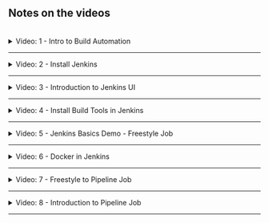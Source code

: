 ## Notes on the videos
<br />

<details>
<summary>Video: 1 - Intro to Build Automation</summary>
<br />

Every time you push code changes to the remote git repository, the following steps should be executed automatically:

- checkout the source code
- build the application
- run tests
- build artifacts (e.g. docker image)
- publish artifacts (e.g. to docker registry) -> CI
- deploy artifacts -> CD
- (send notifications)
- (...)

All of these tasks can be controlled/managed by a build automation tool like [Jenkins](https://www.jenkins.io/). There are other similar tools like [Travis](https://www.travis-ci.com/), [GitLab](https://about.gitlab.com/), [Bamboo](https://www.atlassian.com/de/software/bamboo), [TeamCity](https://www.jetbrains.com/teamcity), etc.

</details>

*****

<details>
<summary>Video: 2 - Install Jenkins</summary>
<br />

### Install Jenkins as a Docker container

**Create a Droplet on DigitalOcean**

Login to your DigitalOcean account an create a new Droplet (4GB RAM). Jenkins needs at least 1GB RAM. Change the Droplet's name to something like 'jenkins-server' and attach a firewall rule-set to it opening port 22 for SSH from your machine's IP address and port 8080 (Type=Custom) for Jenkins from all IP addresses.

SSH into the Droplet (`ssh root@<droplet-ip>`) and install Docker (since we want to run Jenkins in a Docker container):
```sh
apt update
apt install docker.io
```

Start Jenkins in a Docker container:
```sh
docker run -p 8080:8080 -p 50000:50000 -d -v jenkins_home:/var/jenkins_home jenkins/jenkins:lts
# Jenkins master and worker nodes communicate over port 50000
```

Copy the initial administrator password:
```sh
# in the docker container
docker exec -it <container-id> bash
cat /var/jenkins_home/secrets/initialAdminPassword

# or directly on the host
docker volume inspect jenkins_home
# the path is displayed as "Mountpoint" -> /var/lib/docker/volumes/jenkins_home/_data
cat /var/lib/docker/volumes/jenkins_home/_data/secrets/initialAdminPassword
```

Open Jenkins in the browser under `http://<droplet-ip>:8080`, enter the initial administrator password and install the suggested plugins. After creating a first admin user, the initialization of Jenkins is done and the welcome screen is displayed.

</details>

*****

<details>
<summary>Video: 3 - Introduction to Jenkins UI</summary>
<br />

- **Administrators** see the "Manage Jenkins" section, from where they can set up Jenkins clusters, install plugins, create users, backup data etc.
- **Users** use the "New Item" section to create jobs, and pipelines to run the required workflows.

</details>

*****

<details>
<summary>Video: 4 - Install Build Tools in Jenkins</summary>
<br />

To execute maven builds or run npm tests, these tools have to be installed. There are two ways to install tools used by Jenkins:
- install a plugin for that tool (through the Jenkins UI)
- install the tool directly on the server on which Jenkins is running (or in the container if Jenkins is running inside a container)

### Configure Maven Plugin
For most of the usual build tools a related plugin is already installed. For Maven this is the case to. So we just have to configure the already installed plugin.

Go to the "Manage Jenkins" section and click on "Global Tool Configuration".
Click on the "Add Maven" buttton, enter a name (e.g. maven-3.6) and click on "Save". Now you have the maven command available in all Jenkins jobs.

### Install npm and Node in the Jenkins container
Enter the docker container as root user (because we need the privilege to install tools):
```sh
docker exec -u 0 -it <container-id> bash
```

Install curl:
```sh
apt update
apt install curl
```

Install node:
```sh
# get information about the current Linux distribution
cat /etc/issue 
# => e.g. 'Debian GNU/Linux 9 \n \l'

# lookup the matching URL to download a node install script and execute the following curl command
curl -sL https://deb.nodesource.com/setup_10.x -o nodesource_setup.sh

# execute the install script and install node and npm
bash nodesource_setup.sh
apt install nodejs
```

</details>

*****

<details>
<summary>Video: 5 - Jenkins Basics Demo - Freestyle Job</summary>
<br />

### Create simple freestyle job 
Click on "New Item" and enter a name for the new job (e.g. my-job). Select "Freestyle Project" and click "Ok".\
Under the "Build" section at the bottom, select "Execute shell" from the drop down list. You can execute any shell command you would also be able to execute directly on the shell of the server/container where Jenkins is installed. Enter the command `npm --version`.\
Add another build step from the drop down: "Invoke top-level Maven targets". Select the version (only maven-3.6 is available) and enter the "goal" `--version`. Click "Save" to save the freestyle job.

In the Jenkins main view (click "Jenkins" at the top left of the screen) you see the new job called "my-job". Click on it and click on "Build Now" in the menu on the left. When the build has finished, click on the build item (build number) on the bottom left and then on "Console Output" in menu on the left to see the output of the two commands (`npm --version` and `mvn --version`).

### Plugin configuration
In order for a tool to appear in the list of available build tools, it has to be installed as a plugin first. Go to the Jenkins main view, select "Manage Jenkins" > "Manage Plugins" > "Available" and search for 'nodejs', select it and click on "Install without restart".\
Go to "Jenkins" > "Manage Jenkins" > "Global Tool Configuration" where you will find the additional NodeJS build tool. To make it available in build jobs, you first have to configure it. Click on "Add NodeJS" and configure it similar to how you configured the maven plugin before.

### Configure Git Repository
Go to "Jenkins" > "my-job" > "Configure" > "Source Code Management" and select the "Git" radio button. Enter the repository URL and select the credentials. If you don't have configured the credentials yet, you can add them by clicking the "Add" drop down and selecting "Jenkins". This will open a dialog where you can add the credentials for the repository. Select the kind "Username with password", enter the credentials, enter an ID (e.g. gitlab-credentials) and click on "Add". Now the credentials are available in the drop down, so select them and finish by clicking on "Save" at the bottom.

If you run the build again and read the console output, you can see that Jenkins fetched the content of the repository before executing the build commands.

### Jenkins Directory Structure
- The job related files (like for example build log files) are stored in /var/jenkins_home/jobs/my-job.
- The sources checked out from the git repository are stores in /var/jenkins_home/workspace/my-job.

### Do something from Git Repo in Jenkins Job
If the checked out files contain a shell script `<script-file.sh>`, it can be executed during the build. Go to "Jenkins" > "my-job" > "Configure" > "Build" and add the command to execute the shell script ("Execute shell" > "Command": `./<script-file.sh>`). For Jenkins to have the permissions to execute the script, you have to provide them first (`chmod +x <script-file.sh>`).

### Run Tests and build Java Application
Create a new freestyle job (called 'java-maven-build'). Configure the git repository URL and add two maven plugin build steps executing the goals `test` and then `package`. After the build has run, you can find the jar file under /var/jenkins_home/workspace/java-maven-build/target.

</details>

*****

<details>
<summary>Video: 6 - Docker in Jenkins</summary>
<br />

### Make Docker available in Jenkins
To create Docker images during the builds, Jenkins needs to have access to the docker command. Instead of installing Docker inside the Jenkins container, we can mount the Docker runtime of the host system as a volume.

To do that, stop the running Jenkins container and start it again with the following command:
```sh
docker run -p 8080:8080 -p 50000:50000 -d \
  -v jenkins_home:/var/jenkins_home \
  -v /var/run/docker.sock:/var/run/docker.sock \
  -v $(which docker):/usr/bin/docker \
  jenkins/jenkins:lts
```

Now the docker command is available in the Jenkins container too. However, the user `jenkins` (under which Jenkins is running) has no read/write permissions on the file `/var/run/docker.sock`. So we have to enter the Jenkins container as root user and provide the missing permissions to the user `jenkins`:
```sh
# enter the docker container as root user
docker exec -u 0 -it <container-id> bash

  # provide missing permissions and exit
  chomd 666 /var/run/docker.sock
  exit

# check if jenkins user can execute docker commands
docker exec -it <container-id> bash
  docker pull hello-world
  exit
```

Now Jenkins can use the `docker` command in builds.

### Build Docker Image
Add a Dockerfile to your project sources (in the Git repository), which builds a Docker image from the final (maven, gradle, npm, etc.) build artifact.

In the Jenkins job add an "Execute shell" step to build stepd and enter the command `docker build -t java-maven-app:1.0 .`.

### Push image to DockerHub
Sign in to your account on [DockerHub](https://hub.docker.com/) and create a private repository (if you don't already have one).

For Jenkins to be able to push images to this repository, we need to configure the credentials. Go to "Jenkins" > "Manage Jenkins" > "Manage Credentials" > "Stores scoped to Jenkins" > "Jenkins" > "Global credentials" > "Add credentials" and enter your DockerHub username and password and an ID (e.g. docker-hub-repo).

Now go back to the Jenkins build configuration and jump to the "Build Environment" section, select "Use secret text(s) or file(s)", add a "Username and password (separated)" binding, define the names of the environment variables holding the username and password (e.g. DOCKER_HUB_USERNAME and DOCKER_HUB_PASSWORD) and select the correct credentials. Now scroll down to the "Build" section (Execute shell), adjust the tag name of the applications image (`docker build -t <your/private-repo-name:version> .) and add commands to login and push the image to the private repository:
```sh
echo $DOCKER_HUB_PASSWORD | docker login -u $DOCKER_HUB_USERNAME --password-stdin
docker push <your/private-repo-name:version>
```

Save the build configuration and run the build. Then go to your private repository on [DockerHub](https://hub.docker.com/) and check if the new image got pushed.

### Push Docker Image to Nexus Repository
Because our Nexus repository is accessible via http (not https) we have to add the "insecure-registries" configuration to the host running the Jenkins container. SSH into the droplet running the Jenkins container and create a file `/etc/docker/daemon.json` with the following content:
```sh
{
  "insecure-registries": ["<nexus-droplet-ip>:8083"]
}
```

Now restart Docker executing `systemctl restart docker` and restart the Jenkins container (it was stopped when restarting Docker): `docker start <container-id>`. Finally we have to re-grant read/write permissions on the file /var/run/docker.sock (this change was lost when the container was stopped):
```sh
# enter the docker container as root user
docker exec -u 0 -it <container-id> bash

  # provide missing permissions and exit
  chomd 666 /var/run/docker.sock
  exit
```

To let Jenkins push images to the Nexus repository, we have to configure the credentials (as we did before for DockerHub). In the shell command we adjust the image name to `<nexus-ip:8083/image-name:version>` and add `<nexus-ip:8083>` at the end of the login command. We also have to bind the username and password environment variables with the correct credentials (and maybe rename them).

</details>

*****

<details>
<summary>Video: 7 - Freestyle to Pipeline Job</summary>
<br />

At the end of the build configuration page of a freestyle job you'll find a dropdown "Add post-build action" with the option "Build other project". Using this option you can chain together multiple freestyle jobs. This lets you divide the whole build workflow into smaller pieces.

However there is a better way to achieve this goal: Pipeline projects. They are more suitable for creating CI/CD pipelines and let you specify the whole build workflow in a script instead of using the Jenkins GUI to assemble various build plugins.

</details>

*****

<details>
<summary>Video: 8 - Introduction to Pipeline Job</summary>
<br />

Go to the Jenkins main view and click on "New Item", enter a name (e.g. my-pipeline), and select the "Pipeline" project.

In the build configuration page jump to the "Pipeline" section to connect the build to a Git repository. Pipeline jobs are defined and configured using a Groovy script. You can write the script directly on the configuration page choosing "Pipeline script" from the "Definition" dropdown. However it is recommended to have the script in your application project and let Jenkins execute it after it has been checked out from the SCM (source code managment). This is the second option "Pipeline script from SCM" in the "Definition" dropdown.\
Select "Git" from the "SCM" dropdown, enter the repository URL, select the credentials and enter the branch you want to check out. In the "Script path" form field leave the pre-set value "Jenkinsfile" unchanged. This will let Jenkins search for a file called "Jenkinsfile" in the root folder of the project and execute it.

### Jenkinsfile Syntax
Jenkinsfiles can be written in scripted style or in declarative style.

Scripted style:
```sh
node {
  // any Groovy script
}
```

Declarative style (predefined structure):
```sh
pipeline {
  agent any // agent defines where this script should be executed (relevant on Jenkins clusters)
  stages {
    stage("build") {
      steps {
        echo 'building the application...'
      }
    }
    stage("test") {
      steps {
        echo 'testing the application...'
      }
    }
    stage("deploy") {
      steps {
        echo 'deploying the application...'
      }
    }
  }
}
```

After running the build process the status of the different stages are displayed in the UI.

</details>

*****